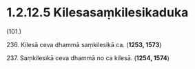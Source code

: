 # 1.2.12.5 Kilesasaṃkilesikaduka

(101.)

236\. Kilesā ceva dhammā saṃkilesikā ca. (**1253, 1573**)

237\. Saṃkilesikā ceva dhammā no ca kilesā. (**1254, 1574**)
